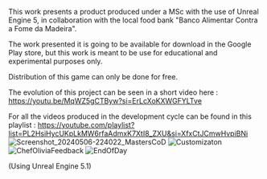 This work presents a product produced under a MSc with the use of Unreal Engine 5, in collaboration with the local food bank "Banco Alimentar Contra a Fome da Madeira". 

The work presented it is going to be available for download in the Google Play store, but this work is meant to be use for educational and experimental purposes only.

Distribution of this game can only be done for free. 

The evolution of this project can be seen in a short video here : https://youtu.be/MqWZ5gCTByw?si=ErLcXoKXWGFYLTve

For all the videos produced in the development cycle can be found in this playlist : https://youtube.com/playlist?list=PL2HsiHycUKpLkMW6rfaAdmxK7XtI8_ZXU&si=XfxCtJCmwHvpiBNi
![Screenshot_20240506-224022_MastersCoD](https://github.com/user-attachments/assets/1bcd4c79-eeff-4d10-a1d5-eb643a8c3495)
![Customizaton](https://github.com/user-attachments/assets/5c55f34b-2857-467f-b6a8-afa9b3ad9b7c)
![ChefOliviaFeedback](https://github.com/user-attachments/assets/8268d981-b4e5-45ea-8542-24a5dde944d8)
![EndOfDay](https://github.com/user-attachments/assets/cf375781-8e14-4001-9ef2-49159776707c)

(Using Unreal Engine 5.1)
